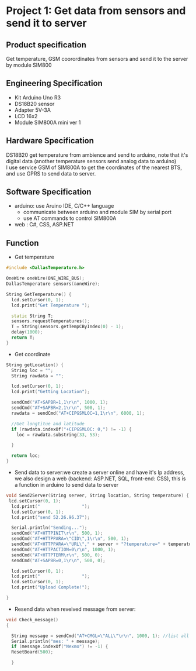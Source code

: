 # Project 1: Get data from sensors and send it to server

## 	Product specification

Get temperature, GSM coorordinates from sensors and send it to the server by module SIM800

##	Engineering Specification
* Kit Arduino Uno R3   
* DS18B20 sensor  
*	Adapter 5V-3A   
* LCD 16x2  
* Module SIM800A mini ver 1   
##	Hardware Specification  
DS18B20 get temperature from ambience and send to arduino, note that it's digital data (another temperature sensors send analog data to arduino)  
I use service GSM of SIM800A to get the coordinates of the nearest BTS, and use GPRS to send data to server.
## 	Software Specification  
* arduino: use Aruino IDE, C/C++ language
  * communicate between arduino and module SIM by serial port
  * use AT commands to control SIM800A
* web : C#, CSS, ASP.NET    
## Function
* Get temperature
```C++
#include <DallasTemperature.h>

OneWire oneWire(ONE_WIRE_BUS);
DallasTemperature sensors(&oneWire);

String GetTemperature() {
  lcd.setCursor(0, 1);
  lcd.print("Get Temperature ");

  static String T;
  sensors.requestTemperatures();
  T = String(sensors.getTempCByIndex(0) - 1);
  delay(1000);
  return T;
}

```  
* Get coordinate
```C++
String getLocation() {
  String loc = "";
  String rawdata = "";

  lcd.setCursor(0, 1);
  lcd.print("Getting Location");

  sendCmd("AT+SAPBR=1,1\r\n", 1000, 1);
  sendCmd("AT+SAPBR=2,1\r\n", 500, 1);
  rawdata = sendCmd("AT+CIPGSMLOC=1,1\r\n", 6000, 1);

  //Get longtitue and latitude
  if (rawdata.indexOf("+CIPGSMLOC: 0,") != -1) {
    loc = rawdata.substring(33, 53);

  }

  return loc;
}

```  
* Send data to server:we create a server online and have it's Ip address, we also design a web (backend: ASP.NET, SQL, front-end: CSS), this is a function in arduino to send data to server
```C++
void Send2Server(String server, String location, String temperature) {
 lcd.setCursor(0, 1);
  lcd.print("                ");
  lcd.setCursor(0, 1);
  lcd.print("send 52.26.96.37");

  Serial.println("Sending...");
  sendCmd("AT+HTTPINIT\r\n", 500, 1);
  sendCmd("AT+HTTPPARA=\"CID\",1\r\n", 500, 1);
  sendCmd("AT+HTTPPARA=\"URL\"," + server + "?temperature=" + temperature + "&coor=" + location + "\"""\r\n", 500, 0);
  sendCmd("AT+HTTPACTION=0\r\n", 1000, 1);
  sendCmd("AT+HTTPTERM\r\n", 500, 0);
  sendCmd("AT+SAPBR=0,1\r\n", 500, 0);

  lcd.setCursor(0, 1);
  lcd.print("                ");
  lcd.setCursor(0, 1);
  lcd.print("Upload Complete!");

}

```  
* Resend data when reveived message from server:   
```C++
void Check_message()
{

  String message = sendCmd("AT+CMGL=\"ALL\"\r\n", 1000, 1); //list all message in storage
  Serial.println("mes: " + message);
  if (message.indexOf("Nexmo") != -1) {
  ResetBoard(500);

  }

```  

